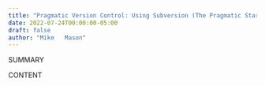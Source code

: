 ```yaml
---
title: "Pragmatic Version Control: Using Subversion (The Pragmatic Starter Kit Series)"
date: 2022-07-24T00:00:00-05:00
draft: false
author: "Mike   Mason"
---
```


SUMMARY

<!--more-->

CONTENT